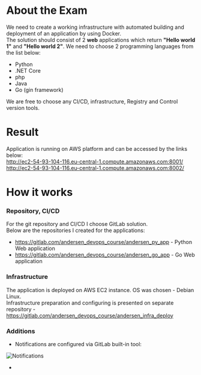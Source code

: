 # About the Exam #

We need to create a working infrastructure with automated building and deployment of an application by using Docker.  
The solution should consist of 2 **web** applications which return **"Hello world 1"** and **"Hello world 2"**. We need to choose 2 programming languages from the list below:  

* Python
* .NET Core
* php
* Java
* Go (gin framework)

We are free to choose any CI/CD, infrastructure, Registry and Control version tools. 

# Result #

Application is running on AWS platform and can be accessed by the links below:  
http://ec2-54-93-104-116.eu-central-1.compute.amazonaws.com:8001/  
http://ec2-54-93-104-116.eu-central-1.compute.amazonaws.com:8002/  

# How it works #

### Repository, CI/CD ###
For the git repository and CI/CD I choose GitLab solution.  
Below are the repositories I created for the applications:

* https://gitlab.com/andersen_devops_course/andersen_py_app - Python Web application
* https://gitlab.com/andersen_devops_course/andersen_go_app - Go Web application


### Infrastructure ###

The application is deployed on AWS EC2 instance. OS was chosen - Debian Linux.  
Infrastructure preparation and configuring is presented on separate repository - https://gitlab.com/andersen_devops_course/andersen_infra_deploy

### Additions ###

* Notifications are configured via GitLab built-in tool:

![Notifications](https://user-images.githubusercontent.com/75803382/127167421-0fb1577a-fc57-42c9-bb54-5017d5efe401.png)

* 
